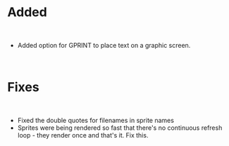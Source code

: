 # Added

<BR>

- Added option for GPRINT to place text on a graphic screen.<BR>

<BR>

# Fixes

<BR>

- Fixed the double quotes for filenames in sprite names
- Sprites were being rendered so fast that there's no continuous refresh loop - they render once and that's it. Fix this.
